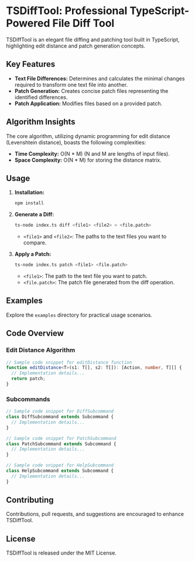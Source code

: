 # TSDiffTool: Professional TypeScript-Powered File Diff Tool

TSDiffTool is an elegant file diffing and patching tool built in TypeScript, highlighting edit distance and patch generation concepts.

## Key Features

- **Text File Differences:** Determines and calculates the minimal changes required to transform one text file into another.
- **Patch Generation:** Creates concise patch files representing the identified differences.
- **Patch Application:** Modifies files based on a provided patch.

## Algorithm Insights

The core algorithm, utilizing dynamic programming for edit distance (Levenshtein distance), boasts the following complexities:

- **Time Complexity:** O(N * M) (N and M are lengths of input files).
- **Space Complexity:** O(N * M) for storing the distance matrix.

## Usage

1. **Installation:**
   ```bash
   npm install
   ```

2. **Generate a Diff:**
   ```bash
   ts-node index.ts diff <file1> <file2> > <file.patch>
   ```
   - `<file1>` and `<file2>`: The paths to the text files you want to compare.

3. **Apply a Patch:**
   ```bash
   ts-node index.ts patch <file1> <file.patch>
   ```
   - `<file1>`: The path to the text file you want to patch.
   - `<file.patch>`: The patch file generated from the diff operation.

## Examples

Explore the `examples` directory for practical usage scenarios.

## Code Overview

### Edit Distance Algorithm

```typescript
// Sample code snippet for editDistance function
function editDistance<T>(s1: T[], s2: T[]): [Action, number, T][] {
  // Implementation details...
  return patch;
}
```

### Subcommands

```typescript
// Sample code snippet for DiffSubcommand
class DiffSubcommand extends Subcommand {
  // Implementation details...
}

// Sample code snippet for PatchSubcommand
class PatchSubcommand extends Subcommand {
  // Implementation details...
}

// Sample code snippet for HelpSubcommand
class HelpSubcommand extends Subcommand {
  // Implementation details...
}
```

## Contributing

Contributions, pull requests, and suggestions are encouraged to enhance TSDiffTool.

## License

TSDiffTool is released under the MIT License.